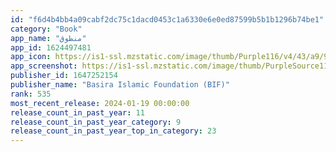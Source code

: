 ```yaml
---
id: "f6d4b4bb4a09cabf2dc75c1dacd0453c1a6330e6e0ed87599b5b1b1296b74be1"
category: "Book"
app_name: "منطوق"
app_id: 1624497481
app_icon: https://is1-ssl.mzstatic.com/image/thumb/Purple116/v4/43/a9/99/43a99961-0378-ebf1-10ad-4f927113156e/AppIcon-0-0-1x_U007emarketing-0-7-0-0-85-220.png/1024x1024bb.png
app_screenshot: https://is1-ssl.mzstatic.com/image/thumb/PurpleSource116/v4/f2/8f/29/f28f29e3-bace-c8dd-d3f1-6fbd79f4567f/144fb05c-538e-4009-b839-88cf8057ec31_Hotpot_0_U00281_U0029.png/1284x2778bb.png
publisher_id: 1647252154
publisher_name: "Basira Islamic Foundation (BIF)"
rank: 535
most_recent_release: 2024-01-19 00:00:00
release_count_in_past_year: 11
release_count_in_past_year_category: 9
release_count_in_past_year_top_in_category: 23
---
```

